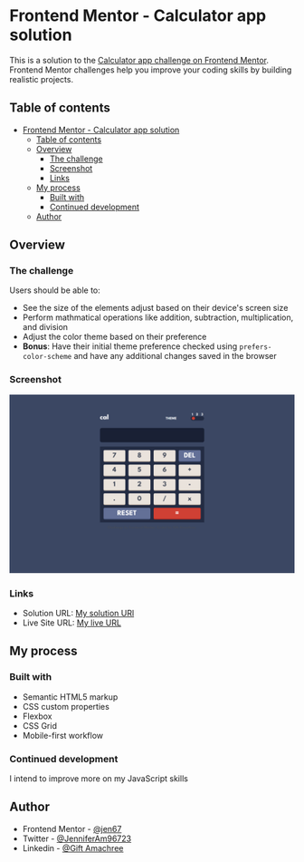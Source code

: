 # Frontend Mentor - Calculator app solution

This is a solution to the [Calculator app challenge on Frontend Mentor](https://www.frontendmentor.io/challenges/calculator-app-9lteq5N29). Frontend Mentor challenges help you improve your coding skills by building realistic projects.

## Table of contents

- [Frontend Mentor - Calculator app solution](#frontend-mentor---calculator-app-solution)
  - [Table of contents](#table-of-contents)
  - [Overview](#overview)
    - [The challenge](#the-challenge)
    - [Screenshot](#screenshot)
    - [Links](#links)
  - [My process](#my-process)
    - [Built with](#built-with)
    - [Continued development](#continued-development)
  - [Author](#author)

## Overview

### The challenge

Users should be able to:

- See the size of the elements adjust based on their device's screen size
- Perform mathmatical operations like addition, subtraction, multiplication, and division
- Adjust the color theme based on their preference
- **Bonus**: Have their initial theme preference checked using `prefers-color-scheme` and have any additional changes saved in the browser

### Screenshot

![My Desktop view theme 1](./my-designs/desktop-view-1.png)

### Links

- Solution URL: [My solution URl](https://github.com/jen67/hosting/tree/main/calculator-app-main)
- Live Site URL: [My live URL](https://jen67.github.io/hosting/calculator-app-main/index.html)

## My process

### Built with

- Semantic HTML5 markup
- CSS custom properties
- Flexbox
- CSS Grid
- Mobile-first workflow

### Continued development

I intend to improve more on my JavaScript skills

## Author

- Frontend Mentor - [@jen67](https://www.frontendmentor.io/profile/jen67)
- Twitter - [@JenniferAm96723](https://twitter.com/JenniferAm96723)
- Linkedin - [@Gift Amachree](https://www.linkedin.com/in/gift-amachree-8a523623b/)
